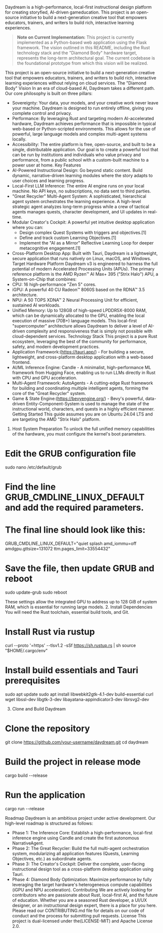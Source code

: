 
Daydream is a high-performance, local-first instructional design platform for creating storyfied, AI-driven gameducation.
This project is an open-source initiative to build a next-generation creative tool that empowers educators, trainers, and writers to build rich, interactive learning experiences.

> **Note on Current Implementation:** This project is currently implemented as a Python-based web application using the Flask framework. The vision outlined in this README, including the Rust technology stack and the "Diamond Body" hardware target, represents the long-term architectural goal. The current codebase is the foundational prototype from which this vision will be realized.

This project is an open-source initiative to build a next-generation creative tool that empowers educators, trainers, and writers to build rich, interactive learning experiences without relying on cloud services.
The "Diamond Body" Vision
In an era of cloud-based AI, Daydream takes a different path. Our core philosophy is built on three pillars:
 * Sovereignty: Your data, your models, and your creative work never leave your machine. Daydream is designed to run entirely offline, giving you complete control and privacy.
 * Performance: By leveraging Rust and targeting modern AI-accelerated hardware, Daydream achieves performance that is impossible in typical web-based or Python-scripted environments. This allows for the use of powerful, large language models and complex multi-agent systems locally.
 * Accessibility: The entire platform is free, open-source, and built to be a single, distributable application. Our goal is to create a powerful tool that can be run by institutions and individuals who value privacy and performance, from a public school with a custom-built machine to a power user at home.
Key Features
 * AI-Powered Instructional Design: Go beyond static content. Build dynamic, narrative-driven learning modules where the story adapts to user choices and learning progress.
 * Local-First LLM Inference: The entire AI engine runs on your local machine. No API keys, no subscriptions, no data sent to third parties.
 * "Great Recycler" Multi-Agent System: A sophisticated, hierarchical agent system orchestrates the learning experience. A high-level strategic agent analyzes long-term progress while a crew of tactical agents manages quests, character development, and UI updates in real-time.
 * Modular Creator's Cockpit: A powerful yet intuitive desktop application where you can:
   * Design complex Quest Systems with triggers and objectives.[1]
   * Define and track custom Learning Objectives.[1]
   * Implement the "AI as a Mirror" Reflective Learning Loop for deeper metacognitive engagement.[1]
 * Cross-Platform Desktop App: Built with Tauri, Daydream is a lightweight, secure application that runs natively on Linux, macOS, and Windows.
Target Hardware Platform
Daydream v3 is engineered to harness the full potential of modern Accelerated Processing Units (APUs). The primary reference platform is the AMD Ryzen™ AI Max+ 395 ("Strix Halo") APU, a System-on-Chip that combines:
 * CPU: 16 high-performance "Zen 5" cores.
 * iGPU: A powerful 40 CU Radeon™ 8060S based on the RDNA™ 3.5 architecture.
 * NPU: A 50 TOPS XDNA™ 2 Neural Processing Unit for efficient, sustained AI workloads.
 * Unified Memory: Up to 128GB of high-speed LPDDR5X-8000 RAM, which can be dynamically allocated to the GPU, enabling the local execution of massive (70B+) language models.
This local-first "supercomputer" architecture allows Daydream to deliver a level of AI-driven complexity and responsiveness that is simply not possible with cloud-dependent services.
Technology Stack
This project is a pure Rust ecosystem, leveraging the best of the community for performance, safety, and modern development practices.
 * Application Framework:(https://tauri.app/) - For building a secure, lightweight, and cross-platform desktop application with a web-based frontend.
 * AI/ML Inference Engine: Candle - A minimalist, high-performance ML framework from Hugging Face, enabling us to run LLMs directly in Rust with CPU and GPU acceleration.
 * Multi-Agent Framework: AutoAgents - A cutting-edge Rust framework for building and coordinating multiple intelligent agents, forming the core of the "Great Recycler" system.
 * Game & State Engine:(https://bevyengine.org/) - Bevy's powerful, data-driven Entity-Component-System is used to manage the state of the instructional world, characters, and quests in a highly efficient manner.
Getting Started
This guide assumes you are on Ubuntu 24.04 LTS and are targeting the AMD "Strix Halo" platform.
1. Host System Preparation
To unlock the full unified memory capabilities of the hardware, you must configure the kernel's boot parameters.
# Edit the GRUB configuration file
sudo nano /etc/default/grub

# Find the line GRUB_CMDLINE_LINUX_DEFAULT and add the required parameters.
# The final line should look like this:
GRUB_CMDLINE_LINUX_DEFAULT="quiet splash amd_iommu=off amdgpu.gttsize=131072 ttm.pages_limit=33554432"

# Save the file, then update GRUB and reboot
sudo update-grub
sudo reboot

These settings allow the integrated GPU to address up to 128 GiB of system RAM, which is essential for running large models.
2. Install Dependencies
You will need the Rust toolchain, essential build tools, and Git.
# Install Rust via rustup
curl --proto '=https' --tlsv1.2 -sSf https://sh.rustup.rs | sh
source "$HOME/.cargo/env"

# Install build essentials and Tauri prerequisites
sudo apt update
sudo apt install libwebkit2gtk-4.1-dev build-essential curl wget libssl-dev libgtk-3-dev libayatana-appindicator3-dev librsvg2-dev

3. Clone and Build Daydream
# Clone the repository
git clone https://github.com/your-username/daydream.git
cd daydream

# Build the project in release mode
cargo build --release

# Run the application
cargo run --release

Roadmap
Daydream is an ambitious project under active development. Our high-level roadmap is structured as follows:
 * Phase 1: The Inference Core: Establish a high-performance, local-first inference engine using Candle and create the first autonomous NarrativeAgent.
 * Phase 2: The Great Recycler: Build the full multi-agent orchestration system, modularizing all application features (Quests, Learning Objectives, etc.) as subordinate agents.
 * Phase 3: The Creator's Cockpit: Deliver the complete, user-facing instructional design tool as a cross-platform desktop application using Tauri.
 * Phase 4: Diamond Body Optimization: Maximize performance by fully leveraging the target hardware's heterogeneous compute capabilities (iGPU and NPU acceleration).
Contributing
We are actively looking for contributors who are passionate about Rust, local-first AI, and the future of education. Whether you are a seasoned Rust developer, a UI/UX designer, or an instructional design expert, there is a place for you here.
Please read our CONTRIBUTING.md file for details on our code of conduct and the process for submitting pull requests.
License
This project is dual-licensed under the(LICENSE-MIT) and Apache License 2.0.

